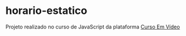 # horario-estatico
 Projeto realizado no curso de JavaScript da plataforma [Curso Em Vídeo](https://www.cursoemvideo.com/)